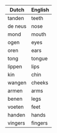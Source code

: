 | Dutch   | English |
|---------|---------|
| tanden  | teeth   |
| de neus | nose    |
| mond    | mouth   |
| ogen    | eyes    |
| oren    | ears    |
| tong    | tongue  |
| lippen  | lips    |
| kin     | chin    |
| wangen  | cheeks  |
| armen   | arms    |
| benen   | legs    |
| voeten  | feet    |
| handen  | hands   |
| vingers | fingers | 
